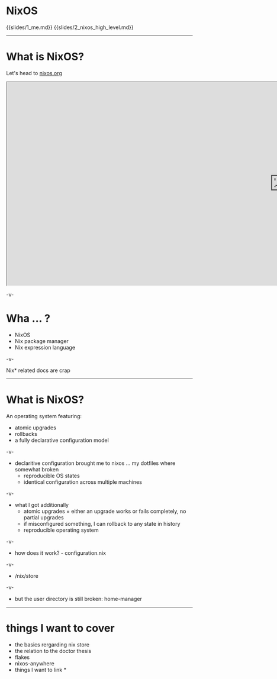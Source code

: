 # NixOS

{{slides/1_me.md}}
{{slides/2_nixos_high_level.md}}

---

# What is NixOS?

Let's head to [nixos.org](https://nixos.org)
<iframe src="https://nixos.org" width="1500" height="550" loading="lazy" referrerpolicy="no-referrer-when-downgrade"> </iframe> 

-v-

# Wha ... ?

* NixOS
* Nix package manager
* Nix expression language

-v-

Nix* related docs are crap

---

# What is NixOS?

An operating system featuring:
* atomic upgrades
* rollbacks <!-- .element: class="fragment" -->
* a fully declarative configuration model <!-- .element: class="fragment" -->

-v-

* declaritive configuration brought me to nixos ... my dotfiles where somewhat broken
    * reproducible OS states
    * identical configuration across multiple machines

-v-

* what I got additionally
    * atomic upgrades = either an upgrade works or fails completely, no partial upgrades
    * if misconfigured something, I can rollback to any state in history
    * reproducible operating system

-v-

* how does it work? - configuration.nix

-v-

* /nix/store

-v-

* but the user directory is still broken: home-manager

---

# things I want to cover

* the basics rergarding nix store
* the relation to the doctor thesis
* flakes
* nixos-anywhere
* things I want to link
  * 